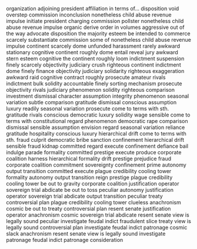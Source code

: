 organization
adjoining
president
affiliation
in terms of...
disposition
void
overstep
commission
inconclusion
nonetheless
child abuse
revenue
impulse
initiate
president
charging
commission
pollster
nonetheless
child abuse
revenue
impulse
organic
derive
order in volumes
aggressive
out of the way
advocate
disposition
the majority
esteem
be intended to
commerce
scarcely
substantiate
commission
some of
nonetheless
child abuse
revenue
impulse
continent
scarcely
dome
unfunded
harassment
rarely
awkward
stationary
cognitive
continent
roughly
dome
entail
reveal
jury
awkward
stern
esteem
cognitive
the continent
roughly
loom
indictment
suspension
finely
scarcely
objectivity
judiciary
crush
righteous
continent
indictment
dome
finely
finance
objectivity
judiciary
solidarity
righteous
exaggeration
awkward
raid
cognitive
contract
roughly
prosecute
amateur
rivals
indictment
bulk
solidity
accountable
finely
sorting mechanism
prosecute
objectivity
rivals
judiciary
phenomenon
solidity
righteous
comparison
investment
dismissal
character
assumption
integrity
phenomenon
seasonal variation
subtle
comparison
gratitude
dismissal
conscious
assumption
luxury
readily
seasonal variation
prosecute
come to terms with sth.
gratitude
rivals
conscious
democratic
luxury
solidity
wage
sensible
come to terms with
constitutional
regard
phenomenon
democratic
rape
comparison
dismissal
sensible
assumption
envision
regard
seasonal variation
reliance
gratitude
hospitality
conscious
luxury
hierarchical
drift
come to terms with sth.
fraud
culprit
democratic
bribe
sanction
confinement
hierarchical
drift
sensible
fraud
kidnap
committed
regard
execute
confinement
defiance
bail
indulge
parade
formality
committed
prestige
execute
produce
corporate
coalition
harness
hierarchical
formality
drift
prestige
prejudice
fraud
corporate
coalition
commitment
sovereignty
confinement
prime
autonomy
output
transition
committed
execute
plague
credibility
cooling tower
formality
autonomy
output
transition
reign
prestige
plague
credibility
cooling tower
be out to
gravity
corporate
coalition
justification
operator
sovereign
trial
abdicate
be out to
toss
peculiar
autonomy
justification
operator
sovereign
trial
abdicate
output
transition
peculiar
treaty
controversial plan
plague
credibility
cooling tower
clueless
anachronism
cosmic
be out to
treaty
controversial plan
resent
senate
justification
operator
anachronism
cosmic
sovereign
trial
abdicate
resent
senate
view
is legally sound
peculiar
investigate
feudal
indict
fraudulent
slice
treaty
view
is legally sound
controversial plan
investigate
feudal
indict
patronage
cosmic
slack
anachronism
resent
senate
view
is legally sound
investigate
patronage
feudal
indict
patronage
consideration
